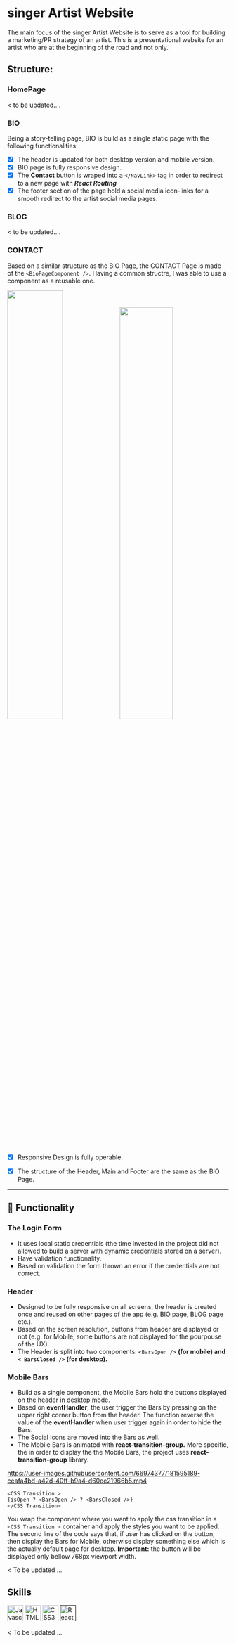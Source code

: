 # singer Artist Website

The main focus of the singer Artist Website is to serve as a tool for building a marketing/PR strategy of an artist. This is a presentational website for an artist who are at the beginning of the road and not only.

## Structure:

### HomePage

< to be updated....

### BIO
Being a story-telling page, BIO is build as a single static page with the following functionalities:
- [x] The header is updated for both desktop version and mobile version.
- [x] BIO page is fully responsive design.
- [x] The **Contact** button is wraped into a ```</NavLink>``` tag in order to redirect to a new page with ***React Routing***
- [x] The footer section of the page hold a social media icon-links for a smooth redirect to the artist social media pages. 

### BLOG

< to be updated....

### CONTACT
Based on a similar structure as the BIO Page, the CONTACT Page is made of the ```<BioPageComponent />```. Having a common structre, I was able to use a component as a reusable one.

<img src='https://user-images.githubusercontent.com/66974377/181879527-7934746e-f514-42bc-b672-51a688192640.png' width='50%' /> <img src='https://user-images.githubusercontent.com/66974377/181879841-d5e42a2c-0505-47dc-b949-42cfa8032f11.png' width='49%' />





- [x] Responsive Design is fully operable.
- [x] The structure of the Header, Main and Footer are the same as the BIO Page.



-----------------------------------------------------------------------------------------------------------------------------------------------------
## :nut_and_bolt: Functionality

### The Login Form

* It uses local static credentials (the time invested in the project did not allowed to build a server with dynamic credentials stored on a server).
* Have validation functionality.
* Based on validation the form thrown an error if the credentials are not correct.

### Header

* Designed to be fully responsive on all screens, the header is created once and reused on other pages of the app (e.g. BIO page, BLOG page etc.).
* Based on the screen resolution, buttons from header are displayed or not (e.g. for Mobile, some buttons are not displayed for the pourpouse of the UX).
* The Header is split into two components: ```<BarsOpen />``` **(for mobile) and ```< BarsClosed />``` (for desktop).**

### Mobile Bars

* Build as a single component, the Mobile Bars hold the buttons displayed on the header in desktop mode.
* Based on **eventHandler**, the user trigger the Bars by pressing on the upper right corner button from the header. The function reverse the value of the **eventHandler** when user trigger again in order to hide the Bars.
* The Social Icons are moved into the Bars as well. 
* The Mobile Bars is animated with **react-transition-group.** More specific, the in order to display the the Mobile Bars, the project uses **react-transition-group** library.

https://user-images.githubusercontent.com/66974377/181595189-ceafa4bd-a42d-40ff-b9a4-d60ee21966b5.mp4

```
<CSS Transition > 
{isOpen ? <BarsOpen /> ? <BarsClosed />} 
</CSS Transition>
```

You wrap the component where you want to apply the css transition in a ```<CSS Transition >``` container and apply the styles you want to be applied.
The second line of the code says that, if user has clicked on the button, then display the Bars for Mobile, otherwise display something else which is the actually default page for desktop. **Important:** the button will be displayed only bellow 768px viewport width.

< To be updated ...

## Skills

<p align="left">
<a href="https://developer.mozilla.org/en-US/docs/Web/JavaScript" target="_blank" rel="noreferrer"><img src="https://raw.githubusercontent.com/danielcranney/readme-generator/main/public/icons/skills/javascript-colored.svg" width="36" height="36" alt="Javascript" /></a>
<a href="https://developer.mozilla.org/en-US/docs/Glossary/HTML5" target="_blank" rel="noreferrer"><img src="https://raw.githubusercontent.com/danielcranney/readme-generator/main/public/icons/skills/html5-colored.svg" width="36" height="36" alt="HTML5" /></a>
<a href="https://www.w3.org/TR/CSS/#css" target="_blank" rel="noreferrer"><img src="https://raw.githubusercontent.com/danielcranney/readme-generator/main/public/icons/skills/css3-colored.svg" width="36" height="36" alt="CSS3" /></a>
<a href='' target='_blank' rel='noreferrer'><img src='https://upload.wikimedia.org/wikipedia/commons/a/a7/React-icon.svg' width='36' height='36' alt='ReactJS'/></a>
</p>

< To be updated ...




